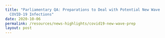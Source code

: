 ```yaml
---
title: "Parliamentary QA: Preparations to Deal with Potential New Wave of
  COVID-19 Infections"
date: 2020-10-06
permalink: /resources/news-highlights/covid19-new-wave-prep
layout: post
---
```

